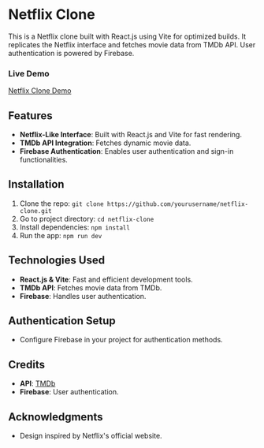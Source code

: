 # Netflix Clone

This is a Netflix clone built with React.js using Vite for optimized builds. It replicates the Netflix interface and fetches movie data from TMDb API. User authentication is powered by Firebase.

### Live Demo
[Netflix Clone Demo](https://main--dynamic-dusk-665673.netlify.app/)

## Features
- **Netflix-Like Interface**: Built with React.js and Vite for fast rendering.
- **TMDb API Integration**: Fetches dynamic movie data.
- **Firebase Authentication**: Enables user authentication and sign-in functionalities.

## Installation
1. Clone the repo: `git clone https://github.com/yourusername/netflix-clone.git`
2. Go to project directory: `cd netflix-clone`
3. Install dependencies: `npm install`
4. Run the app: `npm run dev`

## Technologies Used
- **React.js & Vite**: Fast and efficient development tools.
- **TMDb API**: Fetches movie data from TMDb.
- **Firebase**: Handles user authentication.

## Authentication Setup
- Configure Firebase in your project for authentication methods.

## Credits
- **API**: [TMDb](https://www.themoviedb.org/)
- **Firebase**: User authentication.

## Acknowledgments
- Design inspired by Netflix's official website.
